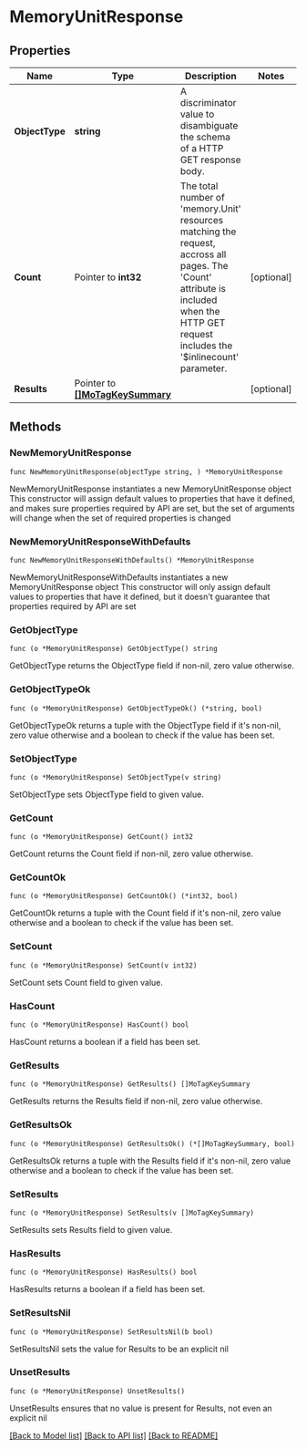 # MemoryUnitResponse

## Properties

Name | Type | Description | Notes
------------ | ------------- | ------------- | -------------
**ObjectType** | **string** | A discriminator value to disambiguate the schema of a HTTP GET response body. | 
**Count** | Pointer to **int32** | The total number of &#39;memory.Unit&#39; resources matching the request, accross all pages. The &#39;Count&#39; attribute is included when the HTTP GET request includes the &#39;$inlinecount&#39; parameter. | [optional] 
**Results** | Pointer to [**[]MoTagKeySummary**](MoTagKeySummary.md) |  | [optional] 

## Methods

### NewMemoryUnitResponse

`func NewMemoryUnitResponse(objectType string, ) *MemoryUnitResponse`

NewMemoryUnitResponse instantiates a new MemoryUnitResponse object
This constructor will assign default values to properties that have it defined,
and makes sure properties required by API are set, but the set of arguments
will change when the set of required properties is changed

### NewMemoryUnitResponseWithDefaults

`func NewMemoryUnitResponseWithDefaults() *MemoryUnitResponse`

NewMemoryUnitResponseWithDefaults instantiates a new MemoryUnitResponse object
This constructor will only assign default values to properties that have it defined,
but it doesn't guarantee that properties required by API are set

### GetObjectType

`func (o *MemoryUnitResponse) GetObjectType() string`

GetObjectType returns the ObjectType field if non-nil, zero value otherwise.

### GetObjectTypeOk

`func (o *MemoryUnitResponse) GetObjectTypeOk() (*string, bool)`

GetObjectTypeOk returns a tuple with the ObjectType field if it's non-nil, zero value otherwise
and a boolean to check if the value has been set.

### SetObjectType

`func (o *MemoryUnitResponse) SetObjectType(v string)`

SetObjectType sets ObjectType field to given value.


### GetCount

`func (o *MemoryUnitResponse) GetCount() int32`

GetCount returns the Count field if non-nil, zero value otherwise.

### GetCountOk

`func (o *MemoryUnitResponse) GetCountOk() (*int32, bool)`

GetCountOk returns a tuple with the Count field if it's non-nil, zero value otherwise
and a boolean to check if the value has been set.

### SetCount

`func (o *MemoryUnitResponse) SetCount(v int32)`

SetCount sets Count field to given value.

### HasCount

`func (o *MemoryUnitResponse) HasCount() bool`

HasCount returns a boolean if a field has been set.

### GetResults

`func (o *MemoryUnitResponse) GetResults() []MoTagKeySummary`

GetResults returns the Results field if non-nil, zero value otherwise.

### GetResultsOk

`func (o *MemoryUnitResponse) GetResultsOk() (*[]MoTagKeySummary, bool)`

GetResultsOk returns a tuple with the Results field if it's non-nil, zero value otherwise
and a boolean to check if the value has been set.

### SetResults

`func (o *MemoryUnitResponse) SetResults(v []MoTagKeySummary)`

SetResults sets Results field to given value.

### HasResults

`func (o *MemoryUnitResponse) HasResults() bool`

HasResults returns a boolean if a field has been set.

### SetResultsNil

`func (o *MemoryUnitResponse) SetResultsNil(b bool)`

 SetResultsNil sets the value for Results to be an explicit nil

### UnsetResults
`func (o *MemoryUnitResponse) UnsetResults()`

UnsetResults ensures that no value is present for Results, not even an explicit nil

[[Back to Model list]](../README.md#documentation-for-models) [[Back to API list]](../README.md#documentation-for-api-endpoints) [[Back to README]](../README.md)


